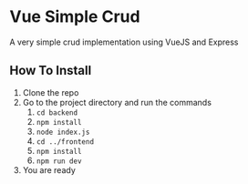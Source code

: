 # Vue Simple Crud

A very simple crud implementation using VueJS and Express

## How To Install
1. Clone the repo
2. Go to the project directory and run the commands
    1. `cd backend`
    2. `npm install`
    3. `node index.js`
    4. `cd ../frontend`
    5. `npm install`
    6. `npm run dev`
3. You are ready
    
